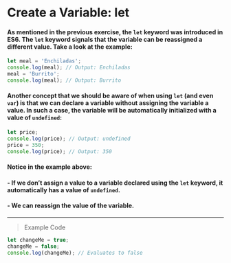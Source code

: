 # Create a Variable: let

#### As mentioned in the previous exercise, the `let` keyword was introduced in ES6. The `let` keyword signals that the variable can be reassigned a different value. Take a look at the example:
```js
let meal = 'Enchiladas';
console.log(meal); // Output: Enchiladas
meal = 'Burrito';
console.log(meal); // Output: Burrito
```
#### Another concept that we should be aware of when using `let` (and even `var`) is that we can declare a variable without assigning the variable a value. In such a case, the variable will be automatically initialized with a value of `undefined`:
```js
let price;
console.log(price); // Output: undefined
price = 350;
console.log(price); // Output: 350
```
#### Notice in the example above:

#### - If we don’t assign a value to a variable declared using the `let` keyword, it automatically has a value of `undefined`.
#### - We can reassign the value of the variable.
---
> Example Code
```js
let changeMe = true;
changeMe = false;
console.log(changeMe); // Evaluates to false
```